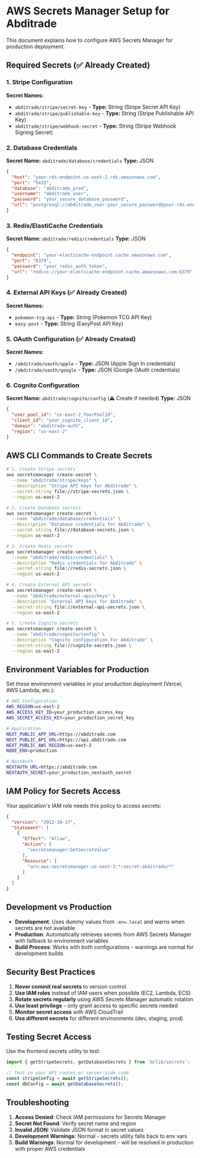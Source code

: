 # AWS Secrets Manager Setup for Abditrade

This document explains how to configure AWS Secrets Manager for production deployment.

## Required Secrets (✅ Already Created)

### 1. Stripe Configuration
**Secret Names:** 
- `abditrade/stripe/secret-key` - **Type:** String (Stripe Secret API Key)
- `abditrade/stripe/publishable-key` - **Type:** String (Stripe Publishable API Key)  
- `abditrade/stripe/webhook-secret` - **Type:** String (Stripe Webhook Signing Secret)

### 2. Database Credentials
**Secret Name:** `abditrade/database/credentials`
**Type:** JSON
```json
{
  "host": "your-rds-endpoint.us-east-2.rds.amazonaws.com",
  "port": "5432",
  "database": "abditrade_prod",
  "username": "abditrade_user",
  "password": "your_secure_database_password",
  "url": "postgresql://abditrade_user:your_secure_password@your-rds-endpoint.us-east-2.rds.amazonaws.com:5432/abditrade_prod?sslmode=require"
}
```

### 3. Redis/ElastiCache Credentials
**Secret Name:** `abditrade/redis/credentials`
**Type:** JSON
```json
{
  "endpoint": "your-elasticache-endpoint.cache.amazonaws.com",
  "port": "6379",
  "password": "your_redis_auth_token",
  "url": "rediss://your-elasticache-endpoint.cache.amazonaws.com:6379"
}
```

### 4. External API Keys (✅ Already Created)
**Secret Names:**
- `pokemon-tcg-api` - **Type:** String (Pokemon TCG API Key)
- `easy-post` - **Type:** String (EasyPost API Key)

### 5. OAuth Configuration (✅ Already Created)
**Secret Names:**
- `/abditrade/oauth/apple` - **Type:** JSON (Apple Sign In credentials)
- `/abditrade/oauth/google` - **Type:** JSON (Google OAuth credentials)

### 6. Cognito Configuration
**Secret Name:** `abditrade/cognito/config` (⚠️ Create if needed)
**Type:** JSON
```json
{
  "user_pool_id": "us-east-2_YourPoolId",
  "client_id": "your_cognito_client_id", 
  "domain": "abditrade-auth",
  "region": "us-east-2"
}
```

## AWS CLI Commands to Create Secrets

```bash
# 1. Create Stripe secrets
aws secretsmanager create-secret \
  --name "abditrade/stripe/keys" \
  --description "Stripe API keys for Abditrade" \
  --secret-string file://stripe-secrets.json \
  --region us-east-2

# 2. Create Database secrets
aws secretsmanager create-secret \
  --name "abditrade/database/credentials" \
  --description "Database credentials for Abditrade" \
  --secret-string file://database-secrets.json \
  --region us-east-2

# 3. Create Redis secrets
aws secretsmanager create-secret \
  --name "abditrade/redis/credentials" \
  --description "Redis credentials for Abditrade" \
  --secret-string file://redis-secrets.json \
  --region us-east-2

# 4. Create External API secrets
aws secretsmanager create-secret \
  --name "abditrade/external-apis/keys" \
  --description "External API keys for Abditrade" \
  --secret-string file://external-api-secrets.json \
  --region us-east-2

# 5. Create Cognito secrets
aws secretsmanager create-secret \
  --name "abditrade/cognito/config" \
  --description "Cognito configuration for Abditrade" \
  --secret-string file://cognito-secrets.json \
  --region us-east-2
```

## Environment Variables for Production

Set these environment variables in your production deployment (Vercel, AWS Lambda, etc.):

```bash
# AWS Configuration
AWS_REGION=us-east-2
AWS_ACCESS_KEY_ID=your_production_access_key
AWS_SECRET_ACCESS_KEY=your_production_secret_key

# Application
NEXT_PUBLIC_APP_URL=https://abditrade.com
NEXT_PUBLIC_API_URL=https://api.abditrade.com
NEXT_PUBLIC_AWS_REGION=us-east-2
NODE_ENV=production

# NextAuth
NEXTAUTH_URL=https://abditrade.com
NEXTAUTH_SECRET=your_production_nextauth_secret
```

## IAM Policy for Secrets Access

Your application's IAM role needs this policy to access secrets:

```json
{
  "Version": "2012-10-17",
  "Statement": [
    {
      "Effect": "Allow",
      "Action": [
        "secretsmanager:GetSecretValue"
      ],
      "Resource": [
        "arn:aws:secretsmanager:us-east-2:*:secret:abditrade/*"
      ]
    }
  ]
}
```

## Development vs Production

- **Development**: Uses dummy values from `.env.local` and warns when secrets are not available
- **Production**: Automatically retrieves secrets from AWS Secrets Manager with fallback to environment variables
- **Build Process**: Works with both configurations - warnings are normal for development builds

## Security Best Practices

1. **Never commit real secrets** to version control
2. **Use IAM roles** instead of IAM users when possible (EC2, Lambda, ECS)
3. **Rotate secrets regularly** using AWS Secrets Manager automatic rotation
4. **Use least privilege** - only grant access to specific secrets needed
5. **Monitor secret access** with AWS CloudTrail
6. **Use different secrets** for different environments (dev, staging, prod)

## Testing Secret Access

Use the frontend secrets utility to test:

```typescript
import { getStripeSecrets, getDatabaseSecrets } from '@/lib/secrets';

// Test in your API routes or server-side code
const stripeConfig = await getStripeSecrets();
const dbConfig = await getDatabaseSecrets();
```

## Troubleshooting

1. **Access Denied**: Check IAM permissions for Secrets Manager
2. **Secret Not Found**: Verify secret name and region
3. **Invalid JSON**: Validate JSON format in secret values
4. **Development Warnings**: Normal - secrets utility falls back to env vars
5. **Build Warnings**: Normal for development - will be resolved in production with proper AWS credentials